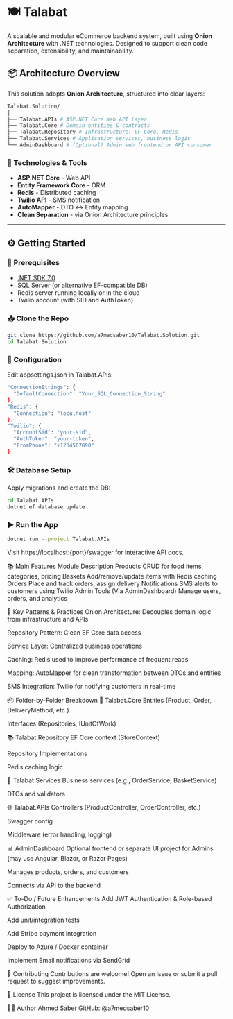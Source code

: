 # 🍽️ Talabat

A scalable and modular eCommerce backend system, built using **Onion Architecture** with .NET technologies. Designed to support clean code separation, extensibility, and maintainability.

## 📦 Architecture Overview

This solution adopts **Onion Architecture**, structured into clear layers:
```bash
Talabat.Solution/
│
├── Talabat.APIs # ASP.NET Core Web API layer
├── Talabat.Core # Domain entities & contracts
├── Talabat.Repository # Infrastructure: EF Core, Redis
├── Talabat.Services # Application services, business logic
└── AdminDashboard # (Optional) Admin web frontend or API consumer
```

### 🔁 Technologies & Tools

- **ASP.NET Core** - Web API
- **Entity Framework Core** - ORM
- **Redis** - Distributed caching
- **Twilio API** - SMS notification
- **AutoMapper** - DTO ↔ Entity mapping
- **Clean Separation** - via Onion Architecture principles

---

## ⚙️ Getting Started

### 🧰 Prerequisites

- [.NET SDK 7.0](https://dotnet.microsoft.com/en-us/download)
- SQL Server (or alternative EF-compatible DB)
- Redis server running locally or in the cloud
- Twilio account (with SID and AuthToken)

### 📥 Clone the Repo

```bash
git clone https://github.com/a7medsaber10/Talabat.Solution.git
cd Talabat.Solution
```

### 🔧 Configuration
Edit appsettings.json in Talabat.APIs:
```bash
"ConnectionStrings": {
  "DefaultConnection": "Your_SQL_Connection_String"
},
"Redis": {
  "Connection": "localhost"
},
"Twilio": {
  "AccountSid": "your-sid",
  "AuthToken": "your-token",
  "FromPhone": "+1234567890"
}
```

### 🛠️ Database Setup
Apply migrations and create the DB:

```bash
cd Talabat.APIs
dotnet ef database update
```

### ▶️ Run the App
```bash
dotnet run --project Talabat.APIs
```
Visit https://localhost:{port}/swagger for interactive API docs.


📚 Main Features
Module	Description
Products	CRUD for food items, categories, pricing
Baskets	Add/remove/update items with Redis caching
Orders	Place and track orders, assign delivery
Notifications	SMS alerts to customers using Twilio
Admin Tools	(Via AdminDashboard) Manage users, orders, and analytics

🔌 Key Patterns & Practices
Onion Architecture: Decouples domain logic from infrastructure and APIs

Repository Pattern: Clean EF Core data access

Service Layer: Centralized business operations

Caching: Redis used to improve performance of frequent reads

Mapping: AutoMapper for clean transformation between DTOs and entities

SMS Integration: Twilio for notifying customers in real-time

📦 Folder-by-Folder Breakdown
🧠 Talabat.Core
Entities (Product, Order, DeliveryMethod, etc.)

Interfaces (Repositories, IUnitOfWork)

📚 Talabat.Repository
EF Core context (StoreContext)

Repository Implementations

Redis caching logic

🧩 Talabat.Services
Business services (e.g., OrderService, BasketService)

DTOs and validators

🌐 Talabat.APIs
Controllers (ProductController, OrderController, etc.)

Swagger config

Middleware (error handling, logging)

📊 AdminDashboard
Optional frontend or separate UI project for Admins (may use Angular, Blazor, or Razor Pages)

Manages products, orders, and customers

Connects via API to the backend

✅ To-Do / Future Enhancements
 Add JWT Authentication & Role-based Authorization

 Add unit/integration tests

 Add Stripe payment integration

 Deploy to Azure / Docker container

 Implement Email notifications via SendGrid

🤝 Contributing
Contributions are welcome! Open an issue or submit a pull request to suggest improvements.

📜 License
This project is licensed under the MIT License.

👨‍💻 Author
Ahmed Saber
GitHub: @a7medsaber10
